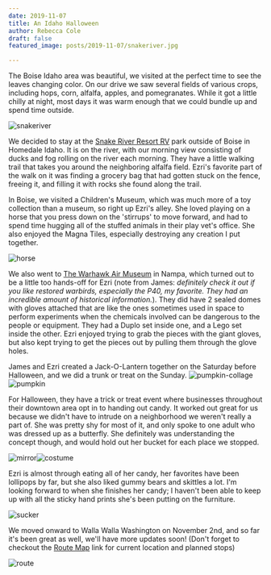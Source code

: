```yaml
---
date: 2019-11-07
title: An Idaho Halloween
author: Rebecca Cole
draft: false
featured_image: posts/2019-11-07/snakeriver.jpg

---
```

The Boise Idaho area was beautiful, we visited at the perfect time to see the leaves changing color. On our drive we saw several fields of various crops, including hops, corn, alfalfa, apples, and pomegranates. While it got a little chilly at night, most days it was warm enough that we could bundle up and spend time outside.

![snakeriver](snakeriver.jpg)

We decided to stay at the [Snake River Resort RV](https://snakeriverrv.com/) park outside of Boise in Homedale Idaho. It is on the river, with our morning view consisting of ducks and fog rolling on the river each morning. They have a little walking trail that takes you around the neighboring alfalfa field. Ezri's favorite part of the walk on it was finding a grocery bag that had gotten stuck on the fence, freeing it, and filling it with rocks she found along the trail.

In Boise, we visited a Children's Museum, which was much more of a toy collection than a museum, so right up Ezri's alley. She loved playing on a horse that you press down on the 'stirrups' to move forward, and had to spend time hugging all of the stuffed animals in their play vet's office. She also enjoyed the Magna Tiles, especially destroying any creation I put together.

![horse](horse.gif)

We also went to [The Warhawk Air Museum](https://warhawkairmuseum.org/) in Nampa, which turned out to be a little too hands-off for Ezri (note from James: *definitely check it out if you like restored warbirds, especially the P40, my favorite. They had an incredible amount of historical information.*). They did have 2 sealed domes with gloves attached that are like the ones sometimes used in space to perform experiments when the chemicals involved can be dangerous to the people or equipment. They had a Duplo set inside one, and a Lego set inside the other. Ezri enjoyed trying to grab the pieces with the giant gloves, but also kept trying to get the pieces out by pulling them through the glove holes.

James and Ezri created a Jack-O-Lantern together on the Saturday before Halloween, and we did a trunk or treat on the Sunday. 
![pumpkin-collage](pumpkin-collage.jpg)![pumpkin](pumpkin.jpg)

For Halloween, they have a trick or treat event where businesses throughout their downtown area opt in to handing out candy. It worked out great for us because we didn't have to intrude on a neighborhood we weren't really a part of. She was pretty shy for most of it, and only spoke to one adult who was dressed up as a butterfly. She definitely was understanding the concept though, and would hold out her bucket for each place we stopped.

![mirror](mirror.jpg)![costume](costume.jpg)

Ezri is almost through eating all of her candy, her favorites have been lollipops by far, but she also liked gummy bears and skittles a lot. I'm looking forward to when she finishes her candy; I haven't been able to keep up with all the sticky hand prints she's been putting on the furniture.

![sucker](sucker.jpg)

We moved onward to Walla Walla Washington on November 2nd, and so far it's been great as well, we'll have more updates soon! (Don't forget to checkout the [Route Map](/map/) link for current location and planned stops)

![route](route.png)
